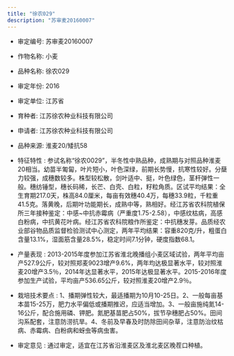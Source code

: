 ```yaml
---
title: "徐农029"
description: "苏审麦20160007"
---
```

* 审定编号:  苏审麦20160007

*  作物名称:  小麦

*  品种名称:  徐农029

*  审定年份:  2016

*  审定单位:  江苏省

* 育种者:  江苏徐农种业科技有限公司

*  申请者:  江苏徐农种业科技有限公司

*  品种来源:  淮麦20/矮抗58

*  特征特性 : 
参试名称“徐农0029”，半冬性中熟品种，成熟期与对照品种淮麦20相当。幼苗半匍匐，叶片短小，叶色深绿，前期长势慢，抗寒性较好。分蘖力较强，成穗数较多。株型较松散，剑叶适中、挺，叶色绿色，茎杆弹性一般。穗纺锤型，穗长码稀，长芒、白壳、白粒，籽粒角质。区试平均结果：全生育期217.0天，株高84.0厘米，每亩有效穗40.4万，每穗33.9粒，千粒重41.5克。落黄晚，后期叶功能期长，成熟中等，熟相好。经江苏省农科院植保所三年接种鉴定：中感~中抗赤霉病（严重度1.75-2.58），中感纹枯病，高感白粉病，中抗黄花叶病。经江苏省农科院粮作所鉴定：中抗穗发芽。品质经农业部谷物品质监督检验测试中心测定，两年平均结果：容重820克/升，粗蛋白含量13.1%，湿面筋含量28.5%，稳定时间7.1分钟，硬度指数68.1。
 
*  产量表现 : 
2013-2015年度参加江苏省淮北晚播组小麦区域试验，两年平均亩产527.9公斤，较对照郑麦9023增产9.6%，两年均达极显著水平，较对照淮麦20增产3.5％，2014年达显著水平，2015年达极显著水平。2015-2016年度参加生产试验，平均亩产536.65公斤，较对照淮麦20增产2.9％。 

*  栽培技术要点 : 
1、播期弹性较大，最适播期为10月10-25日。2、一般每亩基本苗15-25万，肥力水平偏低或播期推迟，应适当增加。3、一般亩施纯氮14-16公斤，配合施用磷、钾肥。氮肥基苗肥占50%，拔节孕穗肥占50%。田间沟系配套，注意防涝抗旱。4、冬前及早春及时防除田间杂草，注意防治纹枯病、赤霉病、白粉病和蚜虫等病虫害。

*  审定意见 : 
通过审定，适宜在江苏省沿淮麦区及淮北麦区晚茬口种植。
